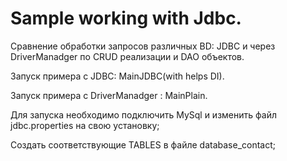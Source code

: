 # Sample working with Jdbc. 
Сравнение обработки запросов различных BD: JDBC и через DriverManadger по CRUD реализации и DAO объектов.

Запуск примера с JDBC: MainJDBC(with helps DI).

Запуск примера с DriverManadger : MainPlain.

Для запуска необходимо подключить MySql и изменить файл jdbc.properties на свою установку;

Создать соответствующие TABLES в файле database_contact;
